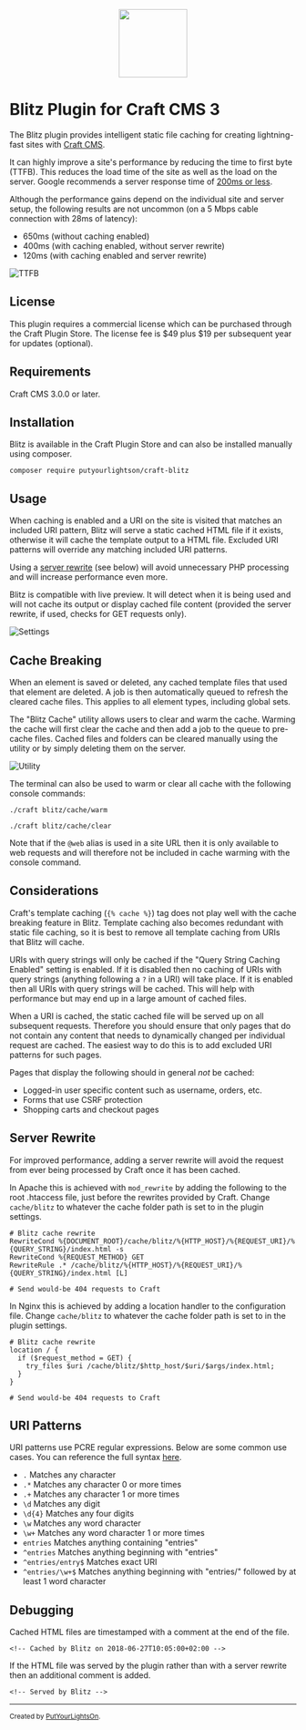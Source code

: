 <p align="center"><img height="120" src="src/icon.svg"></p>
 
# Blitz Plugin for Craft CMS 3

The Blitz plugin provides intelligent static file caching for creating lightning-fast sites with  [Craft CMS](https://craftcms.com/).

It can highly improve a site's performance by reducing the time to first byte (TTFB). This reduces the load time of the site as well as the load on the server. Google recommends a server response time of [200ms or less](https://developers.google.com/speed/docs/insights/Server). 

Although the performance gains depend on the individual site and server setup, the following results are not uncommon (on a 5 Mbps cable connection with 28ms of latency):

- 650ms (without caching enabled) 
- 400ms (with caching enabled, without server rewrite) 
- 120ms (with caching enabled and server rewrite)

![TTFB](docs/images/ttfb-1.2.2.png)  

## License

This plugin requires a commercial license which can be purchased through the Craft Plugin Store. The license fee is $49 plus $19 per subsequent year for updates (optional).

## Requirements

Craft CMS 3.0.0 or later.

## Installation

Blitz is available in the Craft Plugin Store and can also be installed manually using composer.

    composer require putyourlightson/craft-blitz

## Usage

When caching is enabled and a URI on the site is visited that matches an included URI pattern, Blitz will serve a static cached HTML file if it exists, otherwise it will cache the template output to a HTML file. Excluded URI patterns will override any matching included URI patterns. 

Using a [server rewrite](#server-rewrite) (see below) will avoid unnecessary PHP processing and will increase performance even more.

Blitz is compatible with live preview. It will detect when it is being used and will not cache its output or display cached file content (provided the server rewrite, if used, checks for GET requests only).

![Settings](docs/images/settings-1.5.0.png)

## Cache Breaking

When an element is saved or deleted, any cached template files that used that element are deleted. A job is then automatically queued to refresh the cleared cache files. This applies to all element types, including global sets.

The "Blitz Cache" utility allows users to clear and warm the cache. Warming the cache will first clear the cache and then add a job to the queue to pre-cache files. Cached files and folders can be cleared manually using the  utility or by simply deleting them on the server.

![Utility](docs/images/utility-1.2.0.png)

The terminal can also be used to warm or clear all cache with the following console commands:

    ./craft blitz/cache/warm
    
    ./craft blitz/cache/clear
    
Note that if the `@web` alias is used in a site URL then it is only available to web requests and will therefore not be included in cache warming with the console command. 

## Considerations

Craft's template caching (`{% cache %}`) tag does not play well with the cache breaking feature in Blitz. Template caching also becomes redundant with static file caching, so it is best to remove all template caching from URIs that Blitz will cache.

URIs with query strings will only be cached if the "Query String Caching Enabled" setting is enabled. If it is disabled then no caching of URIs with query strings (anything following a `?` in a URI) will take place. If it is enabled then all URIs with query strings will be cached. This will help with performance but may end up in a large amount of cached files.

When a URI is cached, the static cached file will be served up on all subsequent requests. Therefore you should ensure that only pages that do not contain any content that needs to dynamically changed per individual request are cached. The easiest way to do this is to add excluded URI patterns for such pages. 

Pages that display the following should in general _not_ be cached:
- Logged-in user specific content such as username, orders, etc.
- Forms that use CSRF protection
- Shopping carts and checkout pages

## Server Rewrite

For improved performance, adding a server rewrite will avoid the request from ever being processed by Craft once it has been cached. 

In Apache this is achieved with `mod_rewrite` by adding the following to the root .htaccess file, just before the rewrites provided by Craft. Change `cache/blitz` to whatever the cache folder path is set to in the plugin settings.

    # Blitz cache rewrite
    RewriteCond %{DOCUMENT_ROOT}/cache/blitz/%{HTTP_HOST}/%{REQUEST_URI}/%{QUERY_STRING}/index.html -s
    RewriteCond %{REQUEST_METHOD} GET
    RewriteRule .* /cache/blitz/%{HTTP_HOST}/%{REQUEST_URI}/%{QUERY_STRING}/index.html [L]
    
    # Send would-be 404 requests to Craft

In Nginx this is achieved by adding a location handler to the configuration file. Change `cache/blitz` to whatever the cache folder path is set to in the plugin settings.

    # Blitz cache rewrite
    location / {
      if ($request_method = GET) {
        try_files $uri /cache/blitz/$http_host/$uri/$args/index.html;
      }
    }
    
    # Send would-be 404 requests to Craft

## URI Patterns

URI patterns use PCRE regular expressions. Below are some common use cases. You can reference the full syntax [here](http://php.net/manual/en/reference.pcre.pattern.syntax.php).

- `.` Matches any character
- `.*` Matches any character 0 or more times
- `.+` Matches any character 1 or more times
- `\d` Matches any digit
- `\d{4}` Matches any four digits
- `\w` Matches any word character
- `\w+` Matches any word character 1 or more times
- `entries` Matches anything containing "entries"
- `^entries` Matches anything beginning with "entries"
- `^entries/entry$` Matches exact URI
- `^entries/\w+$` Matches anything beginning with "entries/" followed by at least 1 word character

## Debugging

Cached HTML files are timestamped with a comment at the end of the file. 

    <!-- Cached by Blitz on 2018-06-27T10:05:00+02:00 -->

If the HTML file was served by the plugin rather than with a server rewrite then an additional comment is added.

    <!-- Served by Blitz -->
  
---

<small>Created by [PutYourLightsOn](https://www.putyourlightson.net/).</small>
